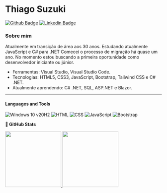 <h1>Thiago Suzuki</h1>

[![Github Badge](https://img.shields.io/badge/-Github-000?style=flat-square&logo=Github&logoColor=white&link=https://github.com/ThiagoSuzuki)](https://github.com/ThiagoSuzuki)
[![Linkedin Badge](https://img.shields.io/badge/-LinkedIn-blue?style=flat-square&logo=Linkedin&logoColor=white&link=https://www.linkedin.com/in/thiago-marcus-suzuki-72887096/)](https://www.linkedin.com/in/thiago-suzuki//)</div>

<h3>Sobre mim</h3>

Atualmente em transição de área aos 30 anos.
Estudando atualmente JavaScript e C# para .NET
Comecei o processo de migração há quase um ano.
No momento estou buscando a primeira oportunidade como desenvolvedor iniciante ou júnior.

- Ferramentas: Visual Studio, Visual Studio Code.
- Tecnologias: HTML5, CSS3, JavaScript, Bootstrap,  Tailwind CSS e C# .NET.
- Atualmente aprendendo: C# .NET, SQL, ASP.NET e Blazor.

<hr>

<h4>Languages and Tools</h4>
  
![Windows 10 v20H2](https://img.shields.io/badge/Windows-0078D6?style=for-the-badge&logo=windows&logoColor=white)
![HTML](https://img.shields.io/badge/HTML-239120?style=for-the-badge&logo=html5&logoColor=white)
![CSS](https://img.shields.io/badge/CSS-239120?&style=for-the-badge&logo=css3&logoColor=white)
![JavaScript](https://img.shields.io/badge/JavaScript-F7DF1E?style=for-the-badge&logo=javascript&logoColor=black)
![Bootstrap](https://img.shields.io/badge/Bootstrap-563D7C?style=for-the-badge&logo=bootstrap&logoColor=white)

<b>:milky_way: GitHub Stats</b>

<div>
  <a href="https://github.com/ThiagoSuzuki/github-readme-stats">
    <img height="180em" src="https://github-readme-stats.vercel.app/api/?username=ThiagoSuzuki&show_icons=true&theme=tokyonight" />
    <img height="180em" src="https://github-readme-stats.vercel.app/api/top-langs/?username=ThiagoSuzuki&&layout=compact&theme=tokyonight" />
  </a>
</div>
